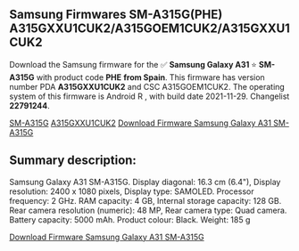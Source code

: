 <h2>Samsung Firmwares SM-A315G(PHE) A315GXXU1CUK2/A315GOEM1CUK2/A315GXXU1CUK2</h2>
Download the Samsung firmware for the ✅ <strong>Samsung Galaxy A31 </strong> ⭐ <strong>SM-A315G</strong> with product code <strong>PHE</strong> <strong> from Spain</strong>. This firmware has version number PDA <strong>A315GXXU1CUK2</strong> and CSC A315GOEM1CUK2. The operating system of this firmware is Android R , with build date 2021-11-29. Changelist <strong>22791244</strong>.


[SM-A315G](https://samfirm.shop/samsung/model/SM-A315G)
[A315GXXU1CUK2](https://samfirm.shop/samsung/pda/A315GXXU1CUK2)
[Download Firmware Samsung Galaxy A31 SM-A315G](https://samfirm.shop/samsung/firmware/478617)
<h2>Summary description:</h2>
<p>Samsung Galaxy A31 SM-A315G. Display diagonal: 16.3 cm (6.4"), Display resolution: 2400 x 1080 pixels, Display type: SAMOLED. Processor frequency: 2 GHz. RAM capacity: 4 GB, Internal storage capacity: 128 GB. Rear camera resolution (numeric): 48 MP, Rear camera type: Quad camera. Battery capacity: 5000 mAh. Product colour: Black. Weight: 185 g</p>


[Download Firmware Samsung Galaxy A31 SM-A315G](https://samfirm.shop/samsung/firmware/478617)
